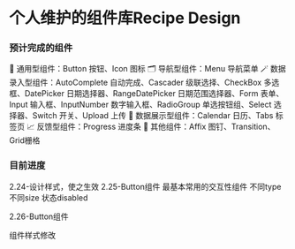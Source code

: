 # 个人维护的组件库Recipe Design

### 预计完成的组件

🔘 通用型组件：Button 按钮、Icon 图标
🗂️ 导航型组件：Menu 导航菜单
🪄 数据录入型组件：AutoComplete 自动完成、Cascader 级联选择、CheckBox 多选框、DatePicker 日期选择器、RangeDatePicker 日期范围选择器、Form 表单、Input 输入框、InputNumber 数字输入框、RadioGroup 单选按钮组、Select 选择器、Switch 开关、Upload 上传
📆 数据展示型组件：Calendar 日历、Tabs 标签页
📈 反馈型组件：Progress 进度条
📌 其他组件：Affix 图钉、Transition、Grid栅格

### 目前进度

2.24-设计样式，使之生效
2.25-Button组件
最基本常用的交互性组件
不同type 不同size 状态disabled

2.26-Button组件

组件样式修改